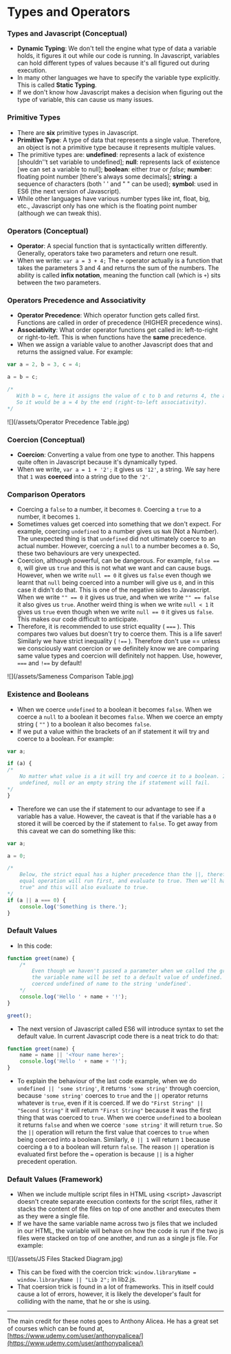 # Types and Operators

### Types and Javascript \(Conceptual\)

* **Dynamic Typing**: We don't tell the engine what type of data a variable holds, it figures it out while our code is running. In Javascript, variables can hold different types of values because it's all figured out during execution.
* In many other languages we have to specify the variable type explicitly. This is called **Static Typing**.
* If we don't know how Javascript makes a decision when figuring out the type of variable, this can cause us many issues.

### Primitive Types

* There are **six** primitive types in Javascript.
* **Primitive Type**: A type of data that represents a single value. Therefore, an object is not a primitive type because it represents multiple values.
* The primitive types are: **undefined**: represents a lack of existence \[shouldn''t set variable to undefined\]; **null**: represents lack of existence \[we can set a variable to null\]; **boolean**: either _true_ or _false_; **number**: floating point number \[there's always some decimals\]; **string**: a sequence of characters \(both ' ' and " " can be used\); **symbol**: used in ES6 \(the next version of Javascript\).
* While other languages have various number types like int, float, big, etc., Javascript only has one which is the floating point number \(although we can tweak this\).

### Operators \(Conceptual\)

* **Operator**: A special function that is syntactically written differently. Generally, operators take two parameters and return one result.
* When we write: `var a = 3 + 4;` The `+` operator actually is a function that takes the parameters 3 and 4 and returns the sum of the numbers. The ability is called **infix notation**, meaning the function call \(which is `+`\) sits between the two parameters.

### Operators Precedence and Associativity

* **Operator Precedence**: Which operator function gets called first. Functions are called in order of precedence \(HIGHER precedence wins\).
* **Associativity**: What order operator functions get called in: left-to-right or right-to-left. This is when functions have the **same** precedence.
* When we assign a variable value to another Javascript does that and returns the assigned value. For example:

```js
var a = 2, b = 3, c = 4;

a = b = c;

/* 
   With b = c, here it assigns the value of c to b and returns 4, the assigned value. 
   So it would be a = 4 by the end (right-to-left associativity).
*/
```

![](/assets/Operator Precedence Table.jpg)

### Coercion \(Conceptual\)

* **Coercion**: Converting a value from one type to another. This happens quite often in Javascript because it's dynamically typed.
* When we write, `var a = 1 + '2';` it gives us `'12'`, a string. We say here that `1` was **coerced** into a string due to the `'2'`.

### Comparison Operators

* Coercing a `false` to a number, it becomes `0`. Coercing a `true` to a number, it becomes `1`.
* Sometimes values get coerced into something that we don't expect. For example, coercing `undefined` to a number gives us `NaN` \(Not a Number\). The unexpected thing is that `undefined` did not ultimately coerce to an actual number. However, coercing a `null` to a number becomes a `0`. So, these two behaviours are very unexpected.
* Coercion, although powerful, can be dangerous. For example, `false == 0`, will give us `true` and this is not what we want and can cause bugs. However, when we write `null == 0` it gives us `false` even though we learnt that `null` being coerced into a number will give us `0`, and in this case it didn't do that. This is one of the negative sides to Javascript. When we write `"" == 0` it gives us true, and when we write `"" == false` it also gives us `true`. Another weird thing is when we write `null < 1` it gives us `true` even though when we write `null == 0` it gives us `false`. This makes our code difficult to anticipate.
* Therefore, it is recommended to use strict equality \( `===` \). This compares two values but doesn't try to coerce them. This is a life saver! Similarly we have strict inequality \( `!==` \). Therefore don't use == unless we consciously want coercion or we definitely know we are comparing same value types and coercion will definitely not happen. Use, however, `===` and `!==` by default!

![](/assets/Sameness Comparison Table.jpg)

### Existence and Booleans

* When we coerce `undefined` to a boolean it becomes `false`. When we coerce a `null` to a boolean it becomes `false`. When we coerce an empty string \( `""` \) to a boolean it also becomes `false`.
* If we put a value within the brackets of an if statement it will try and coerce to a boolean. For example:

```js
var a;

if (a) {
/*
    No matter what value is a it will try and coerce it to a boolean. If a is either
    undefined, null or an empty string the if statement will fail.    
*/
}
```

* Therefore we can use the if statement to our advantage to see if a variable has a value. However, the caveat is that if the variable has a `0` stored it will be coerced by the if statement to `false`. To get away from this caveat we can do something like this:

```js
var a;

a = 0;

/*
    Below, the strict equal has a higher precedence than the ||, therefore the strict
    equal operation will run first, and evaluate to true. Then we'll have "false || 
    true" and this will also evaluate to true.     
*/
if (a || a === 0) {
    console.log('Something is there.');
}
```

### Default Values

* In this code:

```js
function greet(name) {
    /*
        Even though we haven't passed a parameter when we called the greet() function
        the variable name will be set to a default value of undefined. The + operator
        coerced undefined of name to the string 'undefined'.
    */
    console.log('Hello ' + name + '!');
}

greet();
```

* The next version of Javascript called ES6 will introduce syntax to set the default value. In current Javascript code there is a neat trick to do that:

```js
function greet(name) {
    name = name || '<Your name here>';
    console.log('Hello ' + name + '!');
}
```

* To explain the behaviour of the last code example, when we do `undefined || 'some string'`, it returns `'some string'` through coercion, because `'some string'` coerces to `true` and the `||` operator returns whatever is `true`, even if it is coerced. If we do `"First String" || "Second String"` it will return `"First String"` because it was the first thing that was coerced to `true`. When we coerce `undefined` to a boolean it returns `false` and when we coerce `'some string'` it will return `true`. So the `||` operation will return the first value that coerces to `true` when being coerced into a boolean. Similarly, `0 || 1` will return `1` because coercing a `0` to a boolean will return `false`. The reason `||` operation is evaluated first before the `=` operation is because `||` is a higher precedent operation.

### Default Values \(Framework\)

* When we include multiple script files in HTML using &lt;script&gt; Javascript doesn't create separate execution contexts for the script files, rather it stacks the content of the files on top of one another and executes them as they were a single file.
* If we have the same variable name across two js files that we included in our HTML, the variable will behave on how the code is run if the two js files were stacked on top of one another, and run as a single js file. For example:

![](/assets/JS Files Stacked Diagram.jpg)

* This can be fixed with the coercion trick: `window.libraryName = window.libraryName || "Lib 2";` in lib2.js.
* That coersion trick is found in a lot of frameworks. This in itself could cause a lot of errors, however, it is likely the developer's fault for colliding with the name, that he or she is using.

---

The main credit for these notes goes to Anthony Alicea. He has a great set of courses which can be found at, [https://www.udemy.com/user/anthonypalicea/](https://www.udemy.com/user/anthonypalicea/)

